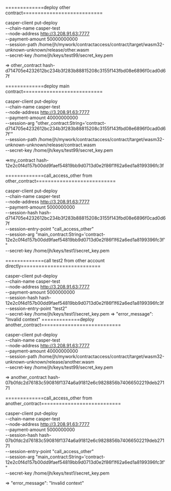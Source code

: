 =============deploy other contract===========================

casper-client put-deploy \
--chain-name casper-test \
--node-address http://3.208.91.63:7777 \
--payment-amount 50000000000 \
--session-path /home/jh/mywork/contractaccess/contract/target/wasm32-unknown-unknown/release/other.wasm \
--secret-key /home/jh/keys/test99/secret_key.pem 

=> 
other_contract
hash-d714705e4232612bc234b3f283b88815208c3155f143fbd08e6896f0cad0d67f

=============deploy main contract===========================

casper-client put-deploy \
--chain-name casper-test \
--node-address http://3.208.91.63:7777 \
--payment-amount 40000000000 \
--session-arg "other_contract:String='contract-d714705e4232612bc234b3f283b88815208c3155f143fbd08e6896f0cad0d67f'" \
--session-path /home/jh/mywork/contractaccess/contract/target/wasm32-unknown-unknown/release/contract.wasm \
--secret-key /home/jh/keys/test99/secret_key.pem 

=>my_contract
hash-12e2c0f4d157b00dd9faef54819bb9d0713d0e2f86f1f62a6ed1a8199396fc3f

=============call_access_other from other_contract===========================

casper-client put-deploy \
--chain-name casper-test \
--node-address http://3.208.91.63:7777 \
--payment-amount 5000000000 \
--session-hash hash-d714705e4232612bc234b3f283b88815208c3155f143fbd08e6896f0cad0d67f \
--session-entry-point "call_access_other" \
--session-arg "main_contract:String='contract-12e2c0f4d157b00dd9faef54819bb9d0713d0e2f86f1f62a6ed1a8199396fc3f'" \
--secret-key /home/jh/keys/test1/secret_key.pem 


=============call test2 from other account directly===========================

casper-client put-deploy \
--chain-name casper-test \
--node-address http://3.208.91.63:7777 \
--payment-amount 5000000000 \
--session-hash hash-12e2c0f4d157b00dd9faef54819bb9d0713d0e2f86f1f62a6ed1a8199396fc3f \
--session-entry-point "test2" \
--secret-key /home/jh/keys/test1/secret_key.pem 
=>
"error_message": "Invalid context"
=============deploy another_contract===========================

casper-client put-deploy \
--chain-name casper-test \
--node-address http://3.208.91.63:7777 \
--payment-amount 40000000000 \
--session-path /home/jh/mywork/contractaccess/contract/target/wasm32-unknown-unknown/release/another.wasm \
--secret-key /home/jh/keys/test99/secret_key.pem 

=> 
another_contract
hash-07b0fdc2d76183c590816f1374a6a91812e6c9828856b74066502219deb27171

=============call_access_other from another_contract===========================

casper-client put-deploy \
--chain-name casper-test \
--node-address http://3.208.91.63:7777 \
--payment-amount 5000000000 \
--session-hash hash-07b0fdc2d76183c590816f1374a6a91812e6c9828856b74066502219deb27171 \
--session-entry-point "call_access_other" \
--session-arg "main_contract:String='contract-12e2c0f4d157b00dd9faef54819bb9d0713d0e2f86f1f62a6ed1a8199396fc3f'" \
--secret-key /home/jh/keys/test1/secret_key.pem 

=>
"error_message": "Invalid context"
